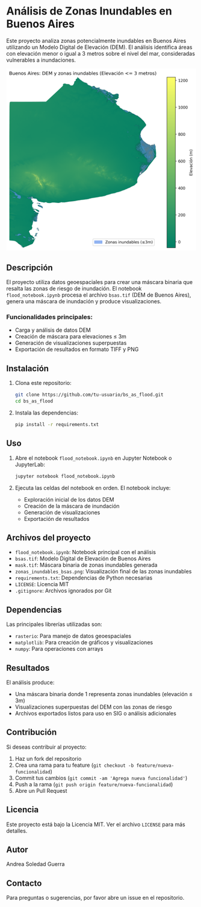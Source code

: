 # Análisis de Zonas Inundables en Buenos Aires

Este proyecto analiza zonas potencialmente inundables en Buenos Aires utilizando un Modelo Digital de Elevación (DEM). El análisis identifica áreas con elevación menor o igual a 3 metros sobre el nivel del mar, consideradas vulnerables a inundaciones.

![Zonas inundables en Buenos Aires](zonas_inundables_bsas.png)

## Descripción

El proyecto utiliza datos geoespaciales para crear una máscara binaria que resalta las zonas de riesgo de inundación. El notebook `flood_notebook.ipynb` procesa el archivo `bsas.tif` (DEM de Buenos Aires), genera una máscara de inundación y produce visualizaciones.

### Funcionalidades principales:
- Carga y análisis de datos DEM
- Creación de máscara para elevaciones ≤ 3m
- Generación de visualizaciones superpuestas
- Exportación de resultados en formato TIFF y PNG

## Instalación

1. Clona este repositorio:
   ```bash
   git clone https://github.com/tu-usuario/bs_as_flood.git
   cd bs_as_flood
   ```

2. Instala las dependencias:
   ```bash
   pip install -r requirements.txt
   ```

## Uso

1. Abre el notebook `flood_notebook.ipynb` en Jupyter Notebook o JupyterLab:
   ```bash
   jupyter notebook flood_notebook.ipynb
   ```

2. Ejecuta las celdas del notebook en orden. El notebook incluye:
   - Exploración inicial de los datos DEM
   - Creación de la máscara de inundación
   - Generación de visualizaciones
   - Exportación de resultados

## Archivos del proyecto

- `flood_notebook.ipynb`: Notebook principal con el análisis
- `bsas.tif`: Modelo Digital de Elevación de Buenos Aires
- `mask.tif`: Máscara binaria de zonas inundables generada
- `zonas_inundables_bsas.png`: Visualización final de las zonas inundables
- `requirements.txt`: Dependencias de Python necesarias
- `LICENSE`: Licencia MIT
- `.gitignore`: Archivos ignorados por Git

## Dependencias

Las principales librerías utilizadas son:
- `rasterio`: Para manejo de datos geoespaciales
- `matplotlib`: Para creación de gráficos y visualizaciones
- `numpy`: Para operaciones con arrays

## Resultados

El análisis produce:
- Una máscara binaria donde 1 representa zonas inundables (elevación ≤ 3m)
- Visualizaciones superpuestas del DEM con las zonas de riesgo
- Archivos exportados listos para uso en SIG o análisis adicionales

## Contribución

Si deseas contribuir al proyecto:
1. Haz un fork del repositorio
2. Crea una rama para tu feature (`git checkout -b feature/nueva-funcionalidad`)
3. Commit tus cambios (`git commit -am 'Agrega nueva funcionalidad'`)
4. Push a la rama (`git push origin feature/nueva-funcionalidad`)
5. Abre un Pull Request

## Licencia

Este proyecto está bajo la Licencia MIT. Ver el archivo `LICENSE` para más detalles.

## Autor

Andrea Soledad Guerra

## Contacto

Para preguntas o sugerencias, por favor abre un issue en el repositorio.
